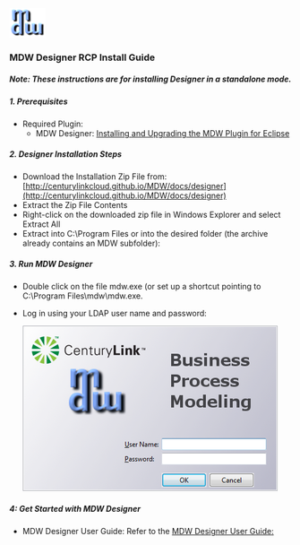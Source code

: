  
![xml formatter](images/mdw_sm.png)
   
### MDW Designer RCP Install Guide

##### Note: These instructions are for installing Designer in a standalone mode.  

##### 1. Prerequisites
 - Required Plugin:
     - MDW Designer:
      [Installing and Upgrading the MDW Plugin for Eclipse](InstallAndUpgradeMDWPluginforEclipse)

##### 2. Designer Installation Steps
- Download the Installation Zip File from:  [http://centurylinkcloud.github.io/MDW/docs/designer](http://centurylinkcloud.github.io/MDW/docs/designer)
- Extract the Zip File Contents
- Right-click on the downloaded zip file in Windows Explorer and select Extract All
- Extract into C:\Program Files or into the desired folder (the archive already contains an MDW subfolder):

##### 3. Run MDW Designer
- Double click on the file mdw.exe (or set up a shortcut pointing to C:\Program Files\mdw\mdw.exe.
- Log in using your LDAP user name and password:

  ![xml formatter](images/mdwDesigner.png)


##### 4: Get Started with MDW Designer
- MDW Designer User Guide: Refer to the [MDW Designer User Guide:](DesignerUserGuide.md)

